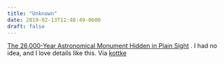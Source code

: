 ```yaml
---
title: "Unknown"
date: 2019-02-13T12:48:49-0600
draft: false
---
```


[The 26,000-Year Astronomical Monument Hidden in Plain Sight](http://blog.longnow.org/02019/01/29/the-26000-year-astronomical-monument-hidden-in-plain-sight/) . I had no idea, and I love details like this. Via [kottke](https://kottke.org/19/02/the-hoover-dams-hidden-26000-year-astronomical-monument)
